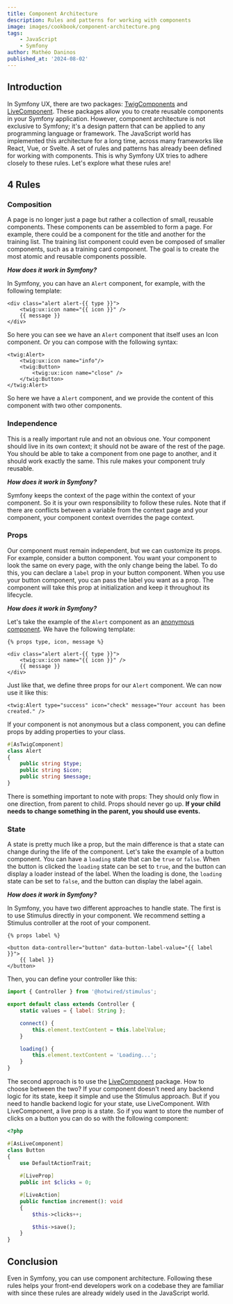 ```yaml
---
title: Component Architecture
description: Rules and patterns for working with components
image: images/cookbook/component-architecture.png
tags: 
    - JavaScript
    - Symfony
author: Mathéo Daninos
published_at: '2024-08-02'
---
```


## Introduction

In Symfony UX, there are two packages: [TwigComponents](https://symfony.com/bundles/ux-twig-component/current/index.html) and [LiveComponent](https://symfony.com/bundles/ux-live-component/current/index.html).
These packages allow you to create reusable components in your Symfony application.
However, component architecture is not exclusive to Symfony; it's a design pattern that can be applied to any programming language or framework.
The JavaScript world has implemented this architecture for a long time, across many frameworks like React, Vue, or Svelte.
A set of rules and patterns has already been defined for working with components. This is why Symfony UX tries to adhere closely to these rules.
Let's explore what these rules are!

## 4 Rules

### Composition

A page is no longer just a page but rather a collection of small, reusable components.
These components can be assembled to form a page. For example, there could be a component for the title and another for the training list.
The training list component could even be composed of smaller components, such as a training card component.
The goal is to create the most atomic and reusable components possible.

***How does it work in Symfony?***

In Symfony, you can have an `Alert` component, for example, with the following template:

```twig
<div class="alert alert-{{ type }}">
    <twig:ux:icon name="{{ icon }}" />
    {{ message }}
</div>
```

So here you can see we have an `Alert` component that itself uses an Icon component.
Or you can compose with the following syntax:

```twig
<twig:Alert>
    <twig:ux:icon name="info"/>
    <twig:Button>
        <twig:ux:icon name="close" />
    </twig:Button>
</twig:Alert>
```

So here we have a `Alert` component, and we provide the content of this component with two other components.

### Independence

This is a really important rule and not an obvious one. Your component should live in its own context; it
should not be aware of the rest of the page. You should be able to take a component from one page to another, and it should work exactly the same.
This rule makes your component truly reusable.

***How does it work in Symfony?***

Symfony keeps the context of the page within the context of your component. So it is your own responsibility to follow these rules.
Note that if there are conflicts between a variable from the context page and your component, your component context overrides the page context.

### Props

Our component must remain independent, but we can customize its props.
For example, consider a button component. You want your component to look the same on every page, with the only change being the label. 
To do this, you can declare a `label` prop in your button component.
When you use your button component, you can pass the label you want as a prop. The component will take this prop at initialization and keep it throughout its lifecycle.

***How does it work in Symfony?***

Let's take the example of the `Alert` component as an [anonymous component](https://symfony.com/bundles/ux-twig-component/current/index.html#anonymous-components).
We have the following template:

```twig
{% props type, icon, message %}

<div class="alert alert-{{ type }}">
    <twig:ux:icon name="{{ icon }}" />
    {{ message }}
</div>
```

Just like that, we define three props for our `Alert` component. We can now use it like this:

```twig
<twig:Alert type="success" icon="check" message="Your account has been created." />
```

If your component is not anonymous but a class component, you can define props by adding properties to your class.

```php
#[AsTwigComponent]
class Alert
{
    public string $type;
    public string $icon;
    public string $message;
}
```

There is something important to note with props: They should only flow in one direction, from parent to child. Props should never go up. **If your child needs to change something in the parent, you should use events.**

### State

A state is pretty much like a prop, but the main difference is that a state can 
change during the life of the component. Let's take the example of a button component.
You can have a `loading` state that can be `true` or `false`. When the button is clicked
the `loading` state can be set to `true`, and the button can display a loader instead of the label.
When the loading is done, the `loading` state can be set to `false`, and the button can display the label again.

***How does it work in Symfony?***

In Symfony, you have two different approaches to handle state. The first is to use Stimulus directly in your component. We recommend setting a Stimulus controller at the root of your component.

```twig
{% props label %}

<button data-controller="button" data-button-label-value="{{ label }}">
    {{ label }}
</button>
```

Then, you can define your controller like this:

```js
import { Controller } from '@hotwired/stimulus';

export default class extends Controller {
    static values = { label: String };

    connect() {
        this.element.textContent = this.labelValue;
    }

    loading() {
        this.element.textContent = 'Loading...';
    }
}
```

The second approach is to use the [LiveComponent](https://symfony.com/bundles/ux-live-component/current/index.html) package.
How to choose between the two? If your component doesn't need any backend logic 
for its state, keep it simple and use the Stimulus approach. But if you need to handle
backend logic for your state, use LiveComponent.
With LiveComponent, a live prop is a state. So if you want to store the number of clicks on a button you can do
so with the following component:

```php
<?php

#[AsLiveComponent]
class Button
{
    use DefaultActionTrait;
    
    #[LiveProp]
    public int $clicks = 0;

    #[LiveAction]
    public function increment(): void
    {
        $this->clicks++;

        $this->save();
    }
}
```

## Conclusion

Even in Symfony, you can use component architecture.
Following these rules helps your front-end developers work on a codebase they are familiar with since these rules are 
already widely used in the JavaScript world.

